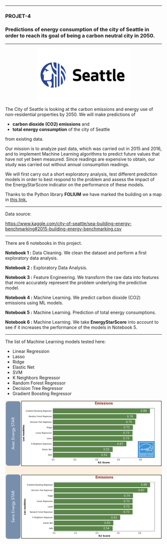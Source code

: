 
---
### PROJET-4 
### Predictions of energy consumption of the city of Seattle in order to reach its goal of being a carbon neutral city in 2050.
---

<p align="center">
<img align="center" src="support\seattle.png" style="width: 300px" />
</p>

The City of Seattle is looking at the carbon emissions and energy use of non-residential properties by 2050. We will make predictions of 

- **carbon dioxide (CO2) emissions** and
- **total energy consumption** of the city of Seattle 

from existing data.

Our mission is to analyze past data, which was carried out in 2015 and 2016, and to implement Machine Learning algorithms to predict future values that have not yet been measured. Since readings are expensive to obtain, our study was carried out without annual consumption readings.

We will first carry out a short exploratory analysis, test different prediction models in order to best respond to the problem and assess the impact of the EnergyStarScore indicator on the performance of these models. 

Thanks to the Python library **FOLIUM** we have marked the building on a map in [this link.](https://yasarigno.github.io/seattle_folium_map.html) 

---
Data source:

https://www.kaggle.com/city-of-seattle/sea-building-energy-benchmarking#2015-building-energy-benchmarking.csv

---

There are 6 notebooks in this project. 

**Notebook 1 :** Data Cleaning. We clean the dataset and perform a first exploratory data analysis. 

**Notebook 2 :** Exploratory Data Analysis.

**Notebook 3 :** Feature Engineering. We transform the raw data into features that more accurately represent the problem underlying the predictive model.

**Notebook 4 :** Machine Learning. We predict carbon dioxide (CO2) emissions using ML models.

**Notebook 5 :** Machine Learning. Prediction of total energy consumptions.

**Notebook 6 :** Machine Learning. We take **EnergyStarScore** into account to see if it increases the performance of the models in Notebook 5.

---
The list of Machine Learning models tested here:
  - Linear Regression
  - Lasso
  - Ridge
  - Elastic Net
  - SVM
  - K Neighbors Regressor
  - Random Forest Regressor
  - Decision Tree Regressor
  - Gradient Boosting Regressor

<p align="center">
<img align="center" src="support\models.png" style="width: 600px" />
</p>

